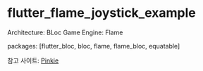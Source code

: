 # flutter_flame_joystick_example

Architecture: BLoc
Game Engine: Flame

packages: [flutter_bloc, bloc, flame, flame_bloc, equatable]


참고 사이트: [Pinkie](https://www.youtube.com/watch?v=dmBf17G8cAI&list=PLxvyAnoL-vu5x3aTm7s9ox1e2SRk-CAO8&index=5&t=1s)